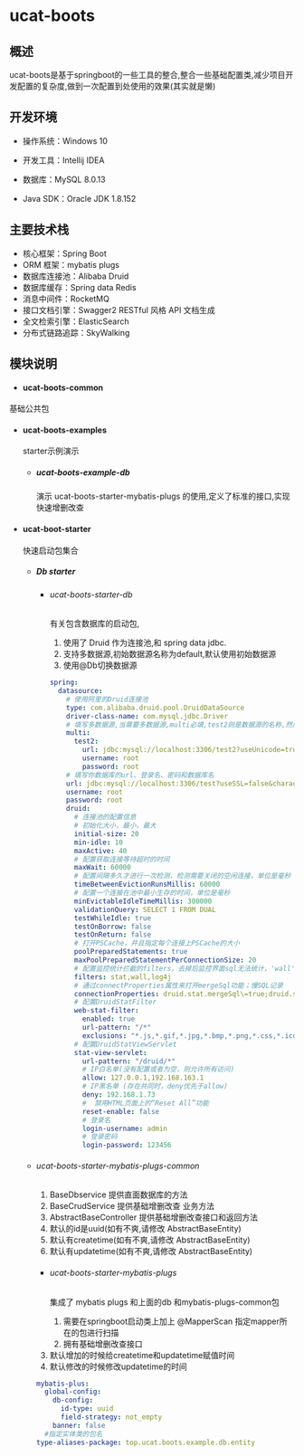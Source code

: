 # ucat-boots



## 概述

ucat-boots是基于springboot的一些工具的整合,整合一些基础配置类,减少项目开发配置的复杂度,做到一次配置到处使用的效果(其实就是懒)




## 开发环境

- 操作系统：Windows 10 

- 开发工具：Intellij IDEA

- 数据库：MySQL 8.0.13

- Java SDK：Oracle JDK 1.8.152

  

## 主要技术栈

- 核心框架：Spring Boot 
- ORM 框架：mybatis plugs
- 数据库连接池：Alibaba Druid
- 数据库缓存：Spring data Redis
- 消息中间件：RocketMQ
- 接口文档引擎：Swagger2 RESTful 风格 API 文档生成
- 全文检索引擎：ElasticSearch
- 分布式链路追踪：SkyWalking



## 模块说明

-  #### ucat-boots-common

基础公共包

- #### ucat-boots-examples

  starter示例演示

  - ##### ucat-boots-example-db

    演示 ucat-boots-starter-mybatis-plugs 的使用,定义了标准的接口,实现快速增删改查

- #### ucat-boot-starter

  快速启动包集合
	
  - ##### Db starter
  
    - ###### ucat-boots-starter-db
  
      有关包含数据库的启动包,
  
      1. 使用了 Druid 作为连接池,和 spring data jdbc.
      2. 支持多数据源,初始数据源名称为default,默认使用初始数据源
      3. 使用@Db切换数据源
  
      ```yaml
      spring:
        datasource:
          # 使用阿里的Druid连接池
          type: com.alibaba.druid.pool.DruidDataSource
          driver-class-name: com.mysql.jdbc.Driver
          # 填写多数据源,当需要多数据源,multi必填,test2则是数据源的名称,然后填写数据库的url、登录名、密码和数据库名
          multi:
            test2:
              url: jdbc:mysql://localhost:3306/test2?useUnicode=true&characterEncoding=utf8&autoReconnect=true&allowMultiQueries=true&serverTimezone=Asia/Shanghai
              username: root
              password: root
          # 填写你数据库的url、登录名、密码和数据库名
          url: jdbc:mysql://localhost:3306/test?useSSL=false&characterEncoding=utf8
          username: root
          password: root
          druid:
            # 连接池的配置信息
            # 初始化大小，最小，最大
            initial-size: 20
            min-idle: 10
            maxActive: 40
            # 配置获取连接等待超时的时间
            maxWait: 60000
            # 配置间隔多久才进行一次检测，检测需要关闭的空闲连接，单位是毫秒
            timeBetweenEvictionRunsMillis: 60000
            # 配置一个连接在池中最小生存的时间，单位是毫秒
            minEvictableIdleTimeMillis: 300000
            validationQuery: SELECT 1 FROM DUAL
            testWhileIdle: true
            testOnBorrow: false
            testOnReturn: false
            # 打开PSCache，并且指定每个连接上PSCache的大小
            poolPreparedStatements: true
            maxPoolPreparedStatementPerConnectionSize: 20
            # 配置监控统计拦截的filters，去掉后监控界面sql无法统计，'wall'用于防火墙
            filters: stat,wall,log4j
            # 通过connectProperties属性来打开mergeSql功能；慢SQL记录
            connectionProperties: druid.stat.mergeSql\=true;druid.stat.slowSqlMillis\=5000
            # 配置DruidStatFilter
            web-stat-filter:
              enabled: true
              url-pattern: "/*"
              exclusions: "*.js,*.gif,*.jpg,*.bmp,*.png,*.css,*.ico,/druid/*"
            # 配置DruidStatViewServlet
            stat-view-servlet:
              url-pattern: "/druid/*"
              # IP白名单(没有配置或者为空，则允许所有访问)
              allow: 127.0.0.1,192.168.163.1
              # IP黑名单 (存在共同时，deny优先于allow)
              deny: 192.168.1.73
              #  禁用HTML页面上的“Reset All”功能
              reset-enable: false
              # 登录名
              login-username: admin
              # 登录密码
              login-password: 123456
      ```
    
  - ###### ucat-boots-starter-mybatis-plugs-common
    
    1. BaseDbservice 提供直面数据库的方法
    2. BaseCrudService 提供基础增删改查 业务方法
      3. AbstractBaseController 提供基础增删改查接口和返回方法
      4. 默认的id是uuid(如有不爽,请修改 AbstractBaseEntity)
      5. 默认有createtime(如有不爽,请修改 AbstractBaseEntity)
      6. 默认有updatetime(如有不爽,请修改 AbstractBaseEntity)
    
    - ###### ucat-boots-starter-mybatis-plugs
    
      集成了 mybatis plugs 和上面的db 和mybatis-plugs-common包
    
      1. 需要在springboot启动类上加上 @MapperScan 指定mapper所在的包进行扫描
      2. 拥有基础增删改查接口
    3. 默认增加的时候给createtime和updatetime赋值时间
      4. 默认修改的时候修改updatetime的时间
    
      ```yml
      mybatis-plus:
        global-config:
          db-config:
            id-type: uuid
            field-strategy: not_empty
          banner: false
        #指定实体类的包名  
      type-aliases-package: top.ucat.boots.example.db.entity
      
      ```
      
    
      
    
    
    
    
  
